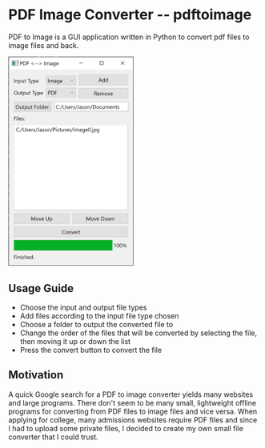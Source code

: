 # PDF Image Converter -- pdftoimage
PDF to Image is a GUI application written in Python to convert pdf files to image files and back.

<img src=pdftoimage/pdftoimage_preview.png width=250/>

## Usage Guide
- Choose the input and output file types
- Add files according to the input file type chosen
- Choose a folder to output the converted file to
- Change the order of the files that will be converted by selecting the file, then moving it up or down the list
- Press the convert button to convert the file

## Motivation
A quick Google search for a PDF to image converter yields many websites and large programs. There don't seem to be many small, lightweight offline programs for converting from PDF files to image files and vice versa. When applying for college, many admissions websites require PDF files and since I had to upload some private files, I decided to create my own small file converter that I could trust. 
